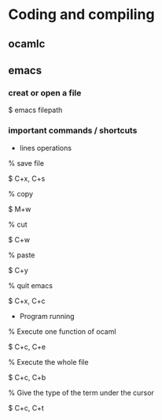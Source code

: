 # Coding and compiling

## ocamlc


## emacs

### creat or open a file

$ emacs filepath

### important commands / shortcuts

* lines operations

% save file

$ C+x, C+s

% copy

$ M+w

% cut

$ C+w

% paste

$ C+y

% quit emacs

$ C+x, C+c

* Program running

% Execute one function of ocaml

$ C+c, C+e 

% Execute the whole file

$ C+c, C+b

% Give the type of the term under the cursor

$ C+c, C+t


